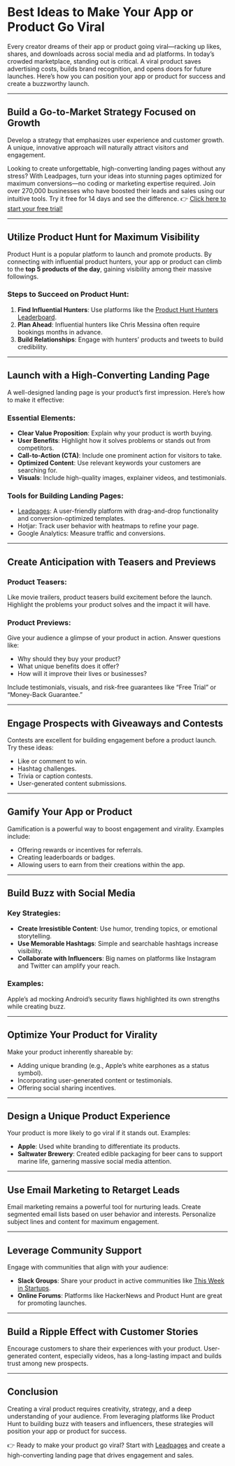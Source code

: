 # Best Ideas to Make Your App or Product Go Viral

Every creator dreams of their app or product going viral—racking up likes, shares, and downloads across social media and ad platforms. In today’s crowded marketplace, standing out is critical. A viral product saves advertising costs, builds brand recognition, and opens doors for future launches. Here’s how you can position your app or product for success and create a buzzworthy launch.

---

## Build a Go-to-Market Strategy Focused on Growth

Develop a strategy that emphasizes user experience and customer growth. A unique, innovative approach will naturally attract visitors and engagement.

Looking to create unforgettable, high-converting landing pages without any stress? With Leadpages, turn your ideas into stunning pages optimized for maximum conversions—no coding or marketing expertise required. Join over 270,000 businesses who have boosted their leads and sales using our intuitive tools. Try it free for 14 days and see the difference. 👉 [Click here to start your free trial!](https://bit.ly/LEadPages)

---

## Utilize Product Hunt for Maximum Visibility

Product Hunt is a popular platform to launch and promote products. By connecting with influential product hunters, your app or product can climb to the **top 5 products of the day**, gaining visibility among their massive followings.

### Steps to Succeed on Product Hunt:
1. **Find Influential Hunters**: Use platforms like the [Product Hunt Hunters Leaderboard](https://producthunt.com/leaderboard).
2. **Plan Ahead**: Influential hunters like Chris Messina often require bookings months in advance.
3. **Build Relationships**: Engage with hunters’ products and tweets to build credibility.

---

## Launch with a High-Converting Landing Page

A well-designed landing page is your product’s first impression. Here’s how to make it effective:

### Essential Elements:
- **Clear Value Proposition**: Explain why your product is worth buying.
- **User Benefits**: Highlight how it solves problems or stands out from competitors.
- **Call-to-Action (CTA)**: Include one prominent action for visitors to take.
- **Optimized Content**: Use relevant keywords your customers are searching for.
- **Visuals**: Include high-quality images, explainer videos, and testimonials.

### Tools for Building Landing Pages:
- [Leadpages](https://bit.ly/LEadPages): A user-friendly platform with drag-and-drop functionality and conversion-optimized templates.
- Hotjar: Track user behavior with heatmaps to refine your page.
- Google Analytics: Measure traffic and conversions.

---

## Create Anticipation with Teasers and Previews

### Product Teasers:
Like movie trailers, product teasers build excitement before the launch. Highlight the problems your product solves and the impact it will have.

### Product Previews:
Give your audience a glimpse of your product in action. Answer questions like:
- Why should they buy your product?
- What unique benefits does it offer?
- How will it improve their lives or businesses?

Include testimonials, visuals, and risk-free guarantees like “Free Trial” or “Money-Back Guarantee.”

---

## Engage Prospects with Giveaways and Contests

Contests are excellent for building engagement before a product launch. Try these ideas:
- Like or comment to win.
- Hashtag challenges.
- Trivia or caption contests.
- User-generated content submissions.

---

## Gamify Your App or Product

Gamification is a powerful way to boost engagement and virality. Examples include:
- Offering rewards or incentives for referrals.
- Creating leaderboards or badges.
- Allowing users to earn from their creations within the app.

---

## Build Buzz with Social Media

### Key Strategies:
- **Create Irresistible Content**: Use humor, trending topics, or emotional storytelling.
- **Use Memorable Hashtags**: Simple and searchable hashtags increase visibility.
- **Collaborate with Influencers**: Big names on platforms like Instagram and Twitter can amplify your reach.

### Examples:
Apple’s ad mocking Android’s security flaws highlighted its own strengths while creating buzz.

---

## Optimize Your Product for Virality

Make your product inherently shareable by:
- Adding unique branding (e.g., Apple’s white earphones as a status symbol).
- Incorporating user-generated content or testimonials.
- Offering social sharing incentives.

---

## Design a Unique Product Experience

Your product is more likely to go viral if it stands out. Examples:
- **Apple**: Used white branding to differentiate its products.
- **Saltwater Brewery**: Created edible packaging for beer cans to support marine life, garnering massive social media attention.

---

## Use Email Marketing to Retarget Leads

Email marketing remains a powerful tool for nurturing leads. Create segmented email lists based on user behavior and interests. Personalize subject lines and content for maximum engagement.

---

## Leverage Community Support

Engage with communities that align with your audience:
- **Slack Groups**: Share your product in active communities like [This Week in Startups](https://join.slack.com/t/thisweekinstartups/shared_invite/zt-1ize7k2wj-Gb9KVaG1U5fnONrTqsLmEQ).
- **Online Forums**: Platforms like HackerNews and Product Hunt are great for promoting launches.

---

## Build a Ripple Effect with Customer Stories

Encourage customers to share their experiences with your product. User-generated content, especially videos, has a long-lasting impact and builds trust among new prospects.

---

## Conclusion

Creating a viral product requires creativity, strategy, and a deep understanding of your audience. From leveraging platforms like Product Hunt to building buzz with teasers and influencers, these strategies will position your app or product for success.

👉 Ready to make your product go viral? Start with [Leadpages](https://bit.ly/LEadPages) and create a high-converting landing page that drives engagement and sales.
